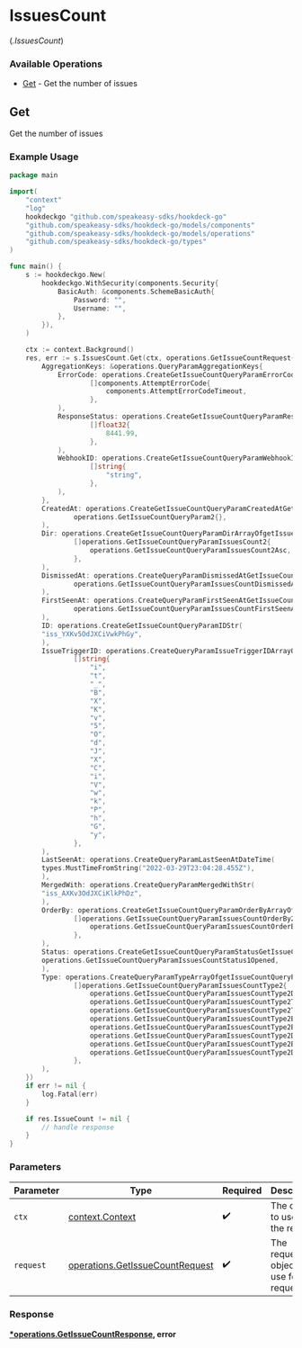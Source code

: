 # IssuesCount
(*.IssuesCount*)

### Available Operations

* [Get](#get) - Get the number of issues

## Get

Get the number of issues

### Example Usage

```go
package main

import(
	"context"
	"log"
	hookdeckgo "github.com/speakeasy-sdks/hookdeck-go"
	"github.com/speakeasy-sdks/hookdeck-go/models/components"
	"github.com/speakeasy-sdks/hookdeck-go/models/operations"
	"github.com/speakeasy-sdks/hookdeck-go/types"
)

func main() {
    s := hookdeckgo.New(
        hookdeckgo.WithSecurity(components.Security{
            BasicAuth: &components.SchemeBasicAuth{
                Password: "",
                Username: "",
            },
        }),
    )

    ctx := context.Background()
    res, err := s.IssuesCount.Get(ctx, operations.GetIssueCountRequest{
        AggregationKeys: &operations.QueryParamAggregationKeys{
            ErrorCode: operations.CreateGetIssueCountQueryParamErrorCodeArrayOfAttemptErrorCode(
                    []components.AttemptErrorCode{
                        components.AttemptErrorCodeTimeout,
                    },
            ),
            ResponseStatus: operations.CreateGetIssueCountQueryParamResponseStatusArrayOffloat32(
                    []float32{
                        8441.99,
                    },
            ),
            WebhookID: operations.CreateGetIssueCountQueryParamWebhookIDArrayOfstr(
                    []string{
                        "string",
                    },
            ),
        },
        CreatedAt: operations.CreateGetIssueCountQueryParamCreatedAtGetIssueCountQueryParam2(
                operations.GetIssueCountQueryParam2{},
        ),
        Dir: operations.CreateGetIssueCountQueryParamDirArrayOfgetIssueCountQueryParamIssuesCount2(
                []operations.GetIssueCountQueryParamIssuesCount2{
                    operations.GetIssueCountQueryParamIssuesCount2Asc,
                },
        ),
        DismissedAt: operations.CreateQueryParamDismissedAtGetIssueCountQueryParamIssuesCountDismissedAt2(
                operations.GetIssueCountQueryParamIssuesCountDismissedAt2{},
        ),
        FirstSeenAt: operations.CreateQueryParamFirstSeenAtGetIssueCountQueryParamIssuesCountFirstSeenAt2(
                operations.GetIssueCountQueryParamIssuesCountFirstSeenAt2{},
        ),
        ID: operations.CreateGetIssueCountQueryParamIDStr(
        "iss_YXKv5OdJXCiVwkPhGy",
        ),
        IssueTriggerID: operations.CreateQueryParamIssueTriggerIDArrayOfstr(
                []string{
                    "i",
                    "t",
                    "_",
                    "B",
                    "X",
                    "K",
                    "v",
                    "5",
                    "O",
                    "d",
                    "J",
                    "X",
                    "C",
                    "i",
                    "V",
                    "w",
                    "k",
                    "P",
                    "h",
                    "G",
                    "y",
                },
        ),
        LastSeenAt: operations.CreateQueryParamLastSeenAtDateTime(
        types.MustTimeFromString("2022-03-29T23:04:28.455Z"),
        ),
        MergedWith: operations.CreateQueryParamMergedWithStr(
        "iss_AXKv3OdJXCiKlkPhDz",
        ),
        OrderBy: operations.CreateGetIssueCountQueryParamOrderByArrayOfgetIssueCountQueryParamIssuesCountOrderBy2(
                []operations.GetIssueCountQueryParamIssuesCountOrderBy2{
                    operations.GetIssueCountQueryParamIssuesCountOrderBy2FirstSeenAt,
                },
        ),
        Status: operations.CreateGetIssueCountQueryParamStatusGetIssueCountQueryParamIssuesCountStatus1(
        operations.GetIssueCountQueryParamIssuesCountStatus1Opened,
        ),
        Type: operations.CreateQueryParamTypeArrayOfgetIssueCountQueryParamIssuesCountType2(
                []operations.GetIssueCountQueryParamIssuesCountType2{
                    operations.GetIssueCountQueryParamIssuesCountType2Delivery,
                    operations.GetIssueCountQueryParamIssuesCountType2Transformation,
                    operations.GetIssueCountQueryParamIssuesCountType2Transformation,
                    operations.GetIssueCountQueryParamIssuesCountType2Backpressure,
                    operations.GetIssueCountQueryParamIssuesCountType2Backpressure,
                    operations.GetIssueCountQueryParamIssuesCountType2Delivery,
                    operations.GetIssueCountQueryParamIssuesCountType2Backpressure,
                    operations.GetIssueCountQueryParamIssuesCountType2Delivery,
                },
        ),
    })
    if err != nil {
        log.Fatal(err)
    }

    if res.IssueCount != nil {
        // handle response
    }
}
```

### Parameters

| Parameter                                                                          | Type                                                                               | Required                                                                           | Description                                                                        |
| ---------------------------------------------------------------------------------- | ---------------------------------------------------------------------------------- | ---------------------------------------------------------------------------------- | ---------------------------------------------------------------------------------- |
| `ctx`                                                                              | [context.Context](https://pkg.go.dev/context#Context)                              | :heavy_check_mark:                                                                 | The context to use for the request.                                                |
| `request`                                                                          | [operations.GetIssueCountRequest](../../models/operations/getissuecountrequest.md) | :heavy_check_mark:                                                                 | The request object to use for the request.                                         |


### Response

**[*operations.GetIssueCountResponse](../../models/operations/getissuecountresponse.md), error**

